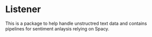 # Listener

This is a package to help handle unstructred text data and contains pipelines for sentiment anlaysis relying on Spacy.